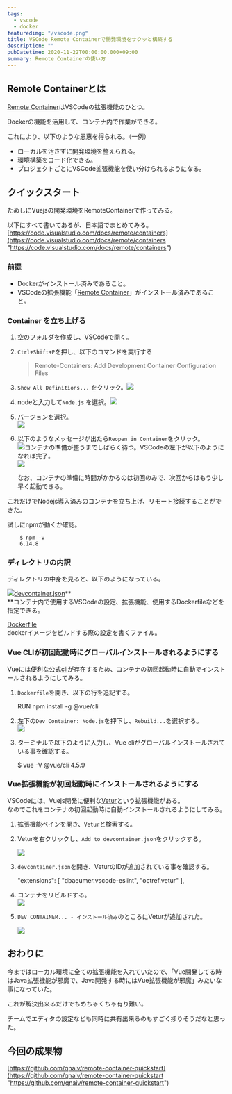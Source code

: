 ```yaml
---
tags:
  - vscode
  - docker
featuredimg: "/vscode.png"
title: VSCode Remote Containerで開発環境をサクッと構築する
description: ""
pubDatetime: 2020-11-22T00:00:00.000+09:00
summary: Remote Containerの使い方
---
```


## Remote Containerとは

[Remote Container](https://marketplace.visualstudio.com/items?itemName=ms-vscode-remote.vscode-remote-extensionpack "Remote Container")はVSCodeの拡張機能のひとつ。

Dockerの機能を活用して、コンテナ内で作業ができる。

これにより、以下のような恩恵を得られる。（一例）

- ローカルを汚さずに開発環境を整えられる。
- 環境構築をコード化できる。
- プロジェクトごとにVSCode拡張機能を使い分けられるようになる。

## クイックスタート

ためしにVuejsの開発環境をRemoteContainerで作ってみる。

以下にすべて書いてあるが、日本語でまとめてみる。  
[https://code.visualstudio.com/docs/remote/containers](https://code.visualstudio.com/docs/remote/containers "https://code.visualstudio.com/docs/remote/containers")

### 前提

- Dockerがインストール済みであること。
- VSCodeの拡張機能「[Remote Container](https://marketplace.visualstudio.com/items?itemName=ms-vscode-remote.vscode-remote-extensionpack "Remote Container")」がインストール済みであること。

### Container を立ち上げる

1. 空のフォルダを作成し、VSCodeで開く。
2. `Ctrl+Shift+P`を押し、以下のコマンドを実行する

   > Remote-Containers: Add Development Container Configuration Files

3. `Show All Definitions...` をクリック。![](@assets/images/screenshot-2020-11-23-at-19-37-16.png)
4. nodeと入力して`Node.js` を選択。![](@assets/images/screenshot-2020-11-23-at-19-38-51.png)
5. バージョンを選択。  
   ![](@assets/images/screenshot-2020-11-23-at-20-07-36.png)
6. 以下のようなメッセージが出たら`Reopen in Container`をクリック。  
   ![](@assets/images/screenshot-2020-11-23-at-20-08-21.png)コンテナの準備が整うまでしばらく待つ。VSCodeの左下が以下のようになれば完了。  
   ![](@assets/images/screenshot-2020-11-23-at-20-10-42.png)

   なお、コンテナの準備に時間がかかるのは初回のみで、次回からはもう少し早く起動できる。

これだけでNodejs導入済みのコンテナを立ち上げ、リモート接続することができた。

試しにnpmが動くか確認。

        $ npm -v
        6.14.8

### ディレクトリの内訳

ディレクトリの中身を見ると、以下のようになっている。

![](@assets/images/screenshot-2020-11-23-at-20-26-05.png)[devcontainer.json](https://code.visualstudio.com/docs/remote/devcontainerjson-reference)\*\*  
\*\*コンテナ内で使用するVSCodeの設定、拡張機能、使用するDockerfileなどを指定できる。

[Dockerfile](http://docs.docker.jp/v17.06/engine/reference/builder.html)  
dockerイメージをビルドする際の設定を書くファイル。

### Vue CLIが初回起動時にグローバルインストールされるようにする

Vueには便利な[公式cli](https://v3.vuejs.org/guide/installation.html#cli)が存在するため、コンテナの初回起動時に自動でインストールされるようにしてみる。

1. `Dockerfile`を開き、以下の行を追記する。

   RUN npm install -g @vue/cli

2. 左下の`Dev Container: Node.js`を押下し、`Rebuild...`を選択する。  
   ![](@assets/images/screenshot-2020-11-23-at-21-06-51.png)
3. ターミナルで以下のように入力し、Vue cliがグローバルインストールされている事を確認する。

   $ vue -V
   @vue/cli 4.5.9

### Vue拡張機能が初回起動時にインストールされるようにする

VSCodeには、Vuejs開発に便利な[Vetur](https://marketplace.visualstudio.com/items?itemName=octref.vetur)という拡張機能がある。  
なのでこれをコンテナの初回起動時に自動インストールされるようにしてみる。

1. 拡張機能ペインを開き、`Vetur`と検索する。
2. Veturを右クリックし、`Add to devcontainer.json`をクリックする。

   ![](@assets/images/screenshot-2020-11-23-at-22-47-54.png)

3. `devcontainer.json`を開き、VeturのIDが追加されている事を確認する。

   "extensions": [
   "dbaeumer.vscode-eslint",
   "octref.vetur"
   ],

4. コンテナをリビルドする。  
   ![](@assets/images/screenshot-2020-11-23-at-21-06-51.png)
5. `DEV CONTAINER... - インストール済み`のところにVeturが追加された。

   ![](@assets/images/screenshot-2020-11-23-at-22-55-14.png)

## おわりに

今まではローカル環境に全ての拡張機能を入れていたので、「Vue開発してる時はJava拡張機能が邪魔で、Java開発する時にはVue拡張機能が邪魔」みたいな事になっていた。

これが解決出来るだけでもめちゃくちゃ有り難い。

チームでエディタの設定なども同時に共有出来るのもすごく捗りそうだなと思った。

## 今回の成果物

[https://github.com/qnaiv/remote-container-quickstart](https://github.com/qnaiv/remote-container-quickstart "https://github.com/qnaiv/remote-container-quickstart")
